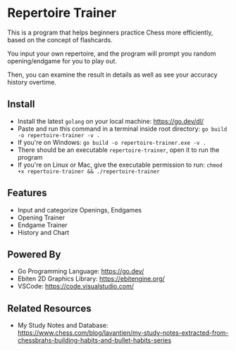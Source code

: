 # Repertoire Trainer

This is a program that helps beginners practice Chess more efficiently, based on the concept of flashcards.

You input your own repertoire, and the program will prompt you random opening/endgame for you to play out.

Then, you can examine the result in details as well as see your accuracy history overtime.

## Install

- Install the latest `golang` on your local machine: <https://go.dev/dl/>
- Paste and run this command in a terminal inside root directory: `go build -o repertoire-trainer -v .`
- If you're on Windows: `go build -o repertoire-trainer.exe -v .`
- There should be an executable `repertoire-trainer`, open it to run the program
- If you're on Linux or Mac, give the executable permission to run: `chmod +x repertoire-trainer && ./repertoire-trainer`

## Features

- Input and categorize Openings, Endgames
- Opening Trainer
- Endgame Trainer
- History and Chart

## Powered By

- Go Programming Language: <https://go.dev/>
- Ebiten 2D Graphics Library: <https://ebitengine.org/>
- VSCode: <https://code.visualstudio.com/>

## Related Resources

- My Study Notes and Database: <https://www.chess.com/blog/lavantien/my-study-notes-extracted-from-chessbrahs-building-habits-and-bullet-habits-series>
